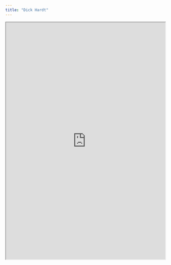 ```yaml
---
title: "Dick Hardt"
---
```




<iframe height="750" width="100%" src="https://ewelton.github.io/ktest/wiki.html#Dick%20Hardt"></iframe>
